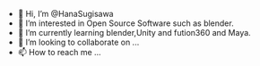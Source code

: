 - 👋 Hi, I’m @HanaSugisawa
- 👀 I’m interested in Open Source Software such as blender.
- 🌱 I’m currently learning blender,Unity and fution360 and Maya.
- 💞️ I’m looking to collaborate on ...
- 📫 How to reach me ...

<!---
Yukidarumaru/Yukidarumaru is a ✨ special ✨ repository because its `README.md` (this file) appears on your GitHub profile.
You can click the Preview link to take a look at your changes.
--->
